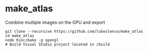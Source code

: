 # make_atlas
Combine multiple images on the GPU and export

```
git clone --recursive https://github.com/luboslenco/make_atlas
cd make_atlas
node Kinc/make -g opengl
# Build Visual Studio project located in /build
```
